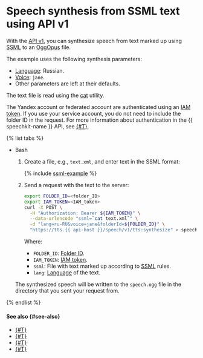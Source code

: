 # Speech synthesis from SSML text using API v1

With the [API v1](../request.md), you can synthesize speech from text marked up using [SSML](../markup/ssml.md) to an [OggOpus](../../formats.md) file.

The example uses the following synthesis parameters:

* [Language](../index.md#langs): Russian.
* [Voice](../voices.md): `jane`.
* Other parameters are left at their defaults.

The text file is read using the [cat](https://en.wikipedia.org/wiki/Cat_(Unix)) utility.

The Yandex account or federated account are authenticated using an [IAM token](../../../iam/concepts/authorization/iam-token.md). If you use your service account, you do not need to include the folder ID in the request. For more information about authentication in the {{ speechkit-name }} API, see [{#T}](../../concepts/auth.md).

{% list tabs %}

- Bash

   1. Create a file, e.g., `text.xml`, and enter text in the SSML format:

      {% include [ssml-example](../../../_includes/speechkit/ssml-example.md) %}

   1. Send a request with the text to the server:

      ```bash
      export FOLDER_ID=<folder_ID>
      export IAM_TOKEN=<IAM_token>
      curl -X POST \
        -H "Authorization: Bearer ${IAM_TOKEN}" \
        --data-urlencode "ssml=`cat text.xml`" \
        -d "lang=ru-RU&voice=jane&folderId=${FOLDER_ID}" \
        "https://tts.{{ api-host }}/speech/v1/tts:synthesize" > speech.ogg
      ```

      Where:

      * `FOLDER_ID`: [Folder ID](../../../resource-manager/operations/folder/get-id.md).
      * `IAM_TOKEN`: [IAM token](../../../iam/concepts/authorization/iam-token.md).
      * `ssml`: File with text marked up according to [SSML](../markup/ssml.md) rules.
      * `lang`: [Language](../index.md#langs) of the text.

   The synthesized speech will be written to the `speech.ogg` file in the directory that you sent your request from.

{% endlist %}

#### See also {#see-also}

* [{#T}](../request.md)
* [{#T}](tts-wav.md)
* [{#T}](tts-ogg.md)
* [{#T}](../../concepts/auth.md)